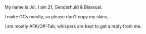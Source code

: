 My name is Jol, I am 21, Genderfluid & Bisexual.

I make OCs mostly, so please don't copy my skins.

I am mostly AFK/Off-Tab, whispers are best to get a reply from me.
